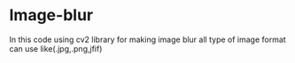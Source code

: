 # Image-blur
In this code using cv2 library for making image blur all type of image format can use like(.jpg,.png,jfif)
